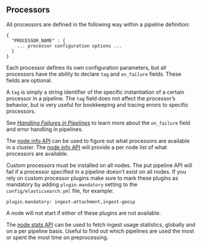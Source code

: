 ## Processors

All processors are defined in the following way within a pipeline definition:
    
    
    {
      "PROCESSOR_NAME" : {
        ... processor configuration options ...
      }
    }

Each processor defines its own configuration parameters, but all processors have the ability to declare `tag` and `on_failure` fields. These fields are optional.

A `tag` is simply a string identifier of the specific instantiation of a certain processor in a pipeline. The `tag` field does not affect the processor’s behavior, but is very useful for bookkeeping and tracing errors to specific processors.

See [_Handling Failures in Pipelines_](handling-failure-in-pipelines.html "Handling Failures in Pipelines") to learn more about the `on_failure` field and error handling in pipelines.

The [node info API](cluster-nodes-info.html#ingest-info "Ingest informationedit") can be used to figure out what processors are available in a cluster. The [node info API](cluster-nodes-info.html#ingest-info "Ingest informationedit") will provide a per node list of what processors are available.

Custom processors must be installed on all nodes. The put pipeline API will fail if a processor specified in a pipeline doesn’t exist on all nodes. If you rely on custom processor plugins make sure to mark these plugins as mandatory by adding `plugin.mandatory` setting to the `config/elasticsearch.yml` file, for example:
    
    
    plugin.mandatory: ingest-attachment,ingest-geoip

A node will not start if either of these plugins are not available.

The [node stats API](cluster-nodes-stats.html#ingest-stats "Ingest statisticsedit") can be used to fetch ingest usage statistics, globally and on a per pipeline basis. Useful to find out which pipelines are used the most or spent the most time on preprocessing.
